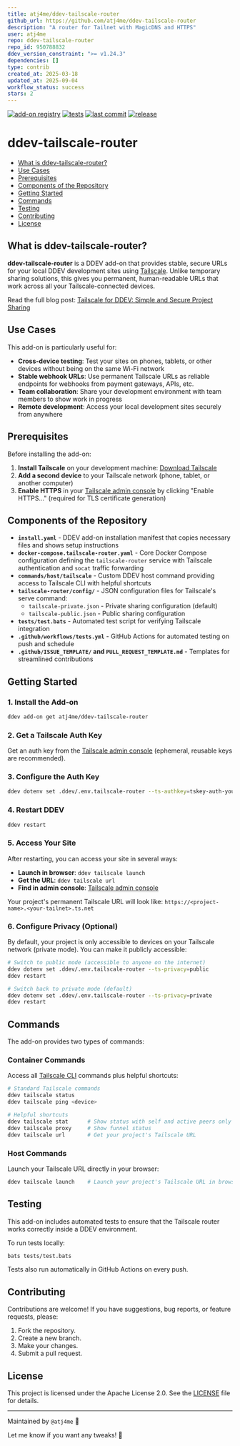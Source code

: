```yaml
---
title: atj4me/ddev-tailscale-router
github_url: https://github.com/atj4me/ddev-tailscale-router
description: "A router for Tailnet with MagicDNS and HTTPS"
user: atj4me
repo: ddev-tailscale-router
repo_id: 950788832
ddev_version_constraint: ">= v1.24.3"
dependencies: []
type: contrib
created_at: 2025-03-18
updated_at: 2025-09-04
workflow_status: success
stars: 2
---
```


[![add-on registry](https://img.shields.io/badge/DDEV-Add--on_Registry-blue)](https://addons.ddev.com)
[![tests](https://github.com/atj4me/ddev-tailscale-router/actions/workflows/tests.yml/badge.svg?branch=main)](https://github.com/atj4me/ddev-tailscale-router/actions/workflows/tests.yml?query=branch%3Amain)
[![last commit](https://img.shields.io/github/last-commit/atj4me/ddev-tailscale-router)](https://github.com/atj4me/ddev-tailscale-router/commits)
[![release](https://img.shields.io/github/v/release/atj4me/ddev-tailscale-router)](https://github.com/atj4me/ddev-tailscale-router/releases/latest)

# ddev-tailscale-router <!-- omit in toc -->

- [What is ddev-tailscale-router?](#what-is-ddev-tailscale-router)
- [Use Cases](#use-cases)
- [Prerequisites](#prerequisites)
- [Components of the Repository](#components-of-the-repository)
- [Getting Started](#getting-started)
- [Commands](#commands)
- [Testing](#testing)
- [Contributing](#contributing)
- [License](#license)

## What is ddev-tailscale-router?

**ddev-tailscale-router** is a DDEV add-on that provides stable, secure URLs for your local DDEV development sites using [Tailscale](https://tailscale.com/). Unlike temporary sharing solutions, this gives you permanent, human-readable URLs that work across all your Tailscale-connected devices.

Read the full blog post: [Tailscale for DDEV: Simple and Secure Project Sharing](https://ddev.com/blog/tailscale-router-ddev-addon/)

## Use Cases

This add-on is particularly useful for:

- **Cross-device testing**: Test your sites on phones, tablets, or other devices without being on the same Wi-Fi network
- **Stable webhook URLs**: Use permanent Tailscale URLs as reliable endpoints for webhooks from payment gateways, APIs, etc.
- **Team collaboration**: Share your development environment with team members to show work in progress
- **Remote development**: Access your local development sites securely from anywhere

## Prerequisites

Before installing the add-on:

1. **Install Tailscale** on your development machine: [Download Tailscale](https://tailscale.com/download)
2. **Add a second device** to your Tailscale network (phone, tablet, or another computer)
3. **Enable HTTPS** in your [Tailscale admin console](https://login.tailscale.com/admin/dns) by clicking "Enable HTTPS..." (required for TLS certificate generation)

## Components of the Repository

- **`install.yaml`** - DDEV add-on installation manifest that copies necessary files and shows setup instructions
- **`docker-compose.tailscale-router.yaml`** - Core Docker Compose configuration defining the `tailscale-router` service with Tailscale authentication and `socat` traffic forwarding
- **`commands/host/tailscale`** - Custom DDEV host command providing access to Tailscale CLI with helpful shortcuts
- **`tailscale-router/config/`** - JSON configuration files for Tailscale's serve command:
  - `tailscale-private.json` - Private sharing configuration (default)
  - `tailscale-public.json` - Public sharing configuration
- **`tests/test.bats`** - Automated test script for verifying Tailscale integration
- **`.github/workflows/tests.yml`** - GitHub Actions for automated testing on push and schedule
- **`.github/ISSUE_TEMPLATE/` and `PULL_REQUEST_TEMPLATE.md`** - Templates for streamlined contributions

## Getting Started

### 1. Install the Add-on

```bash
ddev add-on get atj4me/ddev-tailscale-router
```

### 2. Get a Tailscale Auth Key

Get an auth key from the [Tailscale admin console](https://login.tailscale.com/admin/settings/keys) (ephemeral, reusable keys are recommended).

### 3. Configure the Auth Key

```bash
ddev dotenv set .ddev/.env.tailscale-router --ts-authkey=tskey-auth-your-key-here
```

### 4. Restart DDEV

```bash
ddev restart
```

### 5. Access Your Site

After restarting, you can access your site in several ways:

- **Launch in browser**: `ddev tailscale launch`
- **Get the URL**: `ddev tailscale url` 
- **Find in admin console**: [Tailscale admin console](https://login.tailscale.com/admin/machines)

Your project's permanent Tailscale URL will look like: `https://<project-name>.<your-tailnet>.ts.net`

### 6. Configure Privacy (Optional)

By default, your project is only accessible to devices on your Tailscale network (private mode). You can make it publicly accessible:

```bash
# Switch to public mode (accessible to anyone on the internet)
ddev dotenv set .ddev/.env.tailscale-router --ts-privacy=public
ddev restart

# Switch back to private mode (default)
ddev dotenv set .ddev/.env.tailscale-router --ts-privacy=private
ddev restart
```

## Commands

The add-on provides two types of commands:

### Container Commands

Access all [Tailscale CLI](https://tailscale.com/kb/1080/cli) commands plus helpful shortcuts:

```bash
# Standard Tailscale commands
ddev tailscale status
ddev tailscale ping <device>

# Helpful shortcuts
ddev tailscale stat      # Show status with self and active peers only
ddev tailscale proxy     # Show funnel status
ddev tailscale url       # Get your project's Tailscale URL
```

### Host Commands

Launch your Tailscale URL directly in your browser:

```bash
ddev tailscale launch    # Launch your project's Tailscale URL in browser
``` 

## Testing

This add-on includes automated tests to ensure that the Tailscale router works correctly inside a DDEV environment.

To run tests locally:

```bash
bats tests/test.bats
```

Tests also run automatically in GitHub Actions on every push.

## Contributing

Contributions are welcome! If you have suggestions, bug reports, or feature requests, please:

1. Fork the repository.
2. Create a new branch.
3. Make your changes.
4. Submit a pull request.

## License

This project is licensed under the Apache License 2.0. See the [LICENSE](https://github.com/atj4me/ddev-tailscale-router/blob/main/LICENSE) file for details.

---

Maintained by `@atj4me` 🚀  

Let me know if you want any tweaks! 🎯
